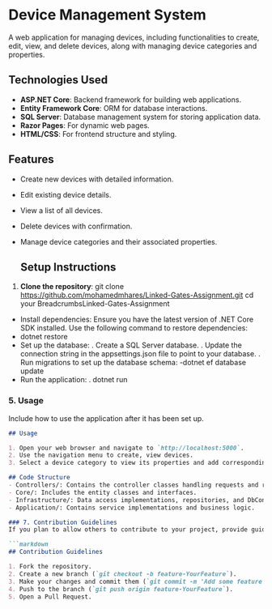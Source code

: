 # Device Management System

A web application for managing devices, including functionalities to create, edit, view, and delete devices, along with managing device categories and properties.

## Technologies Used

- **ASP.NET Core**: Backend framework for building web applications.
- **Entity Framework Core**: ORM for database interactions.
- **SQL Server**: Database management system for storing application data.
- **Razor Pages**: For dynamic web pages.
- **HTML/CSS**: For frontend structure and styling.

## Features

- Create new devices with detailed information.
- Edit existing device details.
- View a list of all devices.
- Delete devices with confirmation.
- Manage device categories and their associated properties.

  ## Setup Instructions

1. **Clone the repository**:
   git clone https://github.com/mohamedmhares/Linked-Gates-Assignment.git
   cd your BreadcrumbsLinked-Gates-Assignment
- Install dependencies: Ensure you have the latest version of .NET Core SDK installed. Use the following command to restore dependencies:
- dotnet restore
- Set up the database:
  . Create a SQL Server database.
  . Update the connection string in the appsettings.json file to point to your database.
  . Run migrations to set up the database schema:
    -dotnet ef database update
- Run the application:
  . dotnet run

### 5. Usage
Include how to use the application after it has been set up.

```markdown
## Usage

1. Open your web browser and navigate to `http://localhost:5000`.
2. Use the navigation menu to create, view devices.
3. Select a device category to view its properties and add corresponding values when creating a device.

## Code Structure
- Controllers/: Contains the controller classes handling requests and responses.
- Core/: Includes the entity classes and interfaces.
- Infrastructure/: Data access implementations, repositories, and DbContext.
- Application/: Contains service implementations and business logic.

### 7. Contribution Guidelines
If you plan to allow others to contribute to your project, provide guidelines.

```markdown
## Contribution Guidelines

1. Fork the repository.
2. Create a new branch (`git checkout -b feature-YourFeature`).
3. Make your changes and commit them (`git commit -m 'Add some feature'`).
4. Push to the branch (`git push origin feature-YourFeature`).
5. Open a Pull Request.



